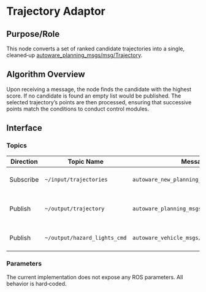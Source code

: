 # Trajectory Adaptor

## Purpose/Role

This node converts a set of ranked candidate trajectories into a single, cleaned‑up [autoware_planning_msgs/msg/Trajectory](https://github.com/autowarefoundation/autoware_msgs/blob/main/autoware_planning_msgs/msg/Trajectory.msg).

## Algorithm Overview

Upon receiving a message, the node finds the candidate with the highest score.
If no candidate is found an empty list would be published. The selected trajectory’s points are then processed, ensuring that successive points match the conditions to conduct control modules.

## Interface

### Topics

| Direction | Topic Name                   | Message Type                                    | Description                        |
| --------- | ---------------------------- | ----------------------------------------------- | ---------------------------------- |
| Subscribe | `~/input/trajectories`       | `autoware_new_planning_msgs/msg/Trajectories`   | Candidate trajectories with scores |
| Publish   | `~/output/trajectory`        | `autoware_planning_msgs/msg/Trajectory`         | Re-arranged best‑score trajectory  |
| Publish   | `~/output/hazard_lights_cmd` | `autoware_vehicle_msgs/msg/HazardLightsCommand` | Hazard light information           |

### Parameters

The current implementation does not expose any ROS parameters. All behavior is hard‑coded.
